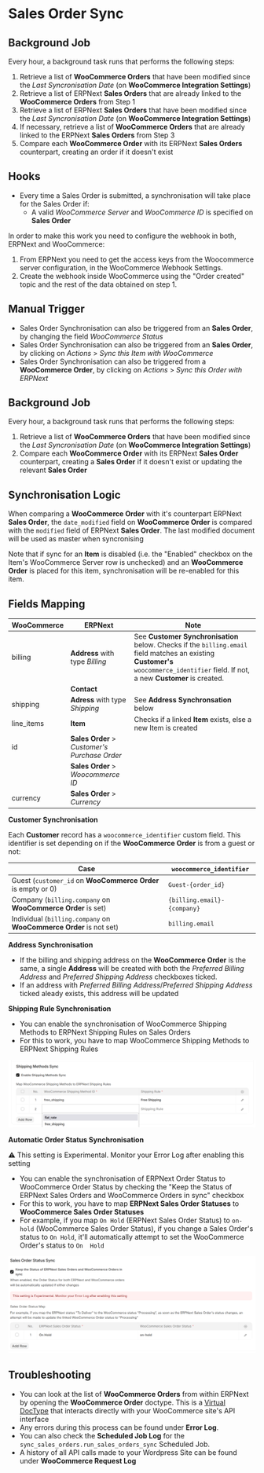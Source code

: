 # Sales Order Sync

## Background Job

Every hour, a background task runs that performs the following steps:
1. Retrieve a list of **WooCommerce Orders** that have been modified since the *Last Syncronisation Date* (on **WooCommerce Integration Settings**) 
2. Retrieve a list of ERPNext **Sales Orders** that are already linked to the **WooCommerce Orders** from Step 1
3. Retrieve a list of ERPNext **Sales Orders** that have been modified since the *Last Syncronisation Date* (on **WooCommerce Integration Settings**)
4. If necessary, retrieve a list of **WooCommerce Orders** that are already linked to the ERPNext **Sales Orders** from Step 3
5. Compare each **WooCommerce Order** with its ERPNext **Sales Orders** counterpart, creating an order if it doesn't exist

## Hooks

- Every time a Sales Order is submitted, a synchronisation will take place for the Sales Order if:
  -  A valid *WooCommerce Server* and *WooCommerce ID* is specified on **Sales Order**

In order to make this work you need to configure the webhook in both, ERPNext and WooCommerce:
1. From ERPNext you need to get the access keys from the Woocommerce server configuration, in the WooCommerce Webhook Settings.
2. Create the webhook inside WooCommerce using the "Order created" topic and the rest of the data obtained on step 1.

## Manual Trigger
- Sales Order Synchronisation can also be triggered from an **Sales Order**, by changing the field *WooCommerce Status*
- Sales Order Synchronisation can also be triggered from an **Sales Order**, by clicking on *Actions* > *Sync this Item with WooCommerce*
- Sales Order Synchronisation can also be triggered from a **WooCommerce Order**, by clicking on *Actions* > *Sync this Order with ERPNext*

## Background Job

Every hour, a background task runs that performs the following steps:
1. Retrieve a list of **WooCommerce Orders** that have been modified since the *Last Syncronisation Date* (on **WooCommerce Integration Settings**) 
2. Compare each **WooCommerce Order** with its ERPNext **Sales Order** counterpart, creating a **Sales Order** if it doesn't exist or updating the relevant **Sales Order**

## Synchronisation Logic
When comparing a **WooCommerce Order** with it's counterpart ERPNext **Sales Order**, the `date_modified` field on **WooCommerce Order** is compared with the `modified` field of ERPNext **Sales Order**. The last modified document will be used as master when syncronising

Note that if sync for an **Item** is disabled (i.e. the "Enabled" checkbox on the Item's WooCommerce Server row is unchecked) and an **WooCommerce Order** is placed for this item, synchronisation will be re-enabled for this item.

## Fields Mapping

| WooCommerce | ERPNext                                       | Note                                                                                                                                                                                  |
| ----------- | --------------------------------------------- | ------------------------------------------------------------------------------------------------------------------------------------------------------------------------------------- |
| billing     | **Address** with type *Billing*               | See **Customer Synchronisation** below. Checks if the `billing.email` field matches an existing **Customer's** `woocommerce_identifier` field. If not, a new **Customer** is created. |
|             | **Contact**                                   |                                                                                                                                                                                       |
| shipping    | **Adress** with type *Shipping*               | See **Address  Synchronsation** below                                                                                                                                                 |
| line_items  | **Item**                                      | Checks if a linked **Item** exists, else a new Item is created                                                                                                                        |
| id          | **Sales Order** > *Customer's Purchase Order* |                                                                                                                                                                                       |
|             | **Sales Order** > *Woocommerce ID*            |                                                                                                                                                                                       |
| currency    | **Sales Order** > *Currency*                  |                                                                                                                                                                                       |


**Customer Synchronisation**

Each **Customer** record has a `woocommerce_identifier` custom field. This identifier is set depending on if the **WooCommerce Order** is from a guest or not:

| Case                                                               | `woocommerce_identifier`    |
| ------------------------------------------------------------------ | --------------------------- |
| Guest (`customer_id` on **WooCommerce Order** is empty or 0)       | `Guest-{order_id}`          |
| Company (`billing.company` on **WooCommerce Order** is set)        | `{billing.email}-{company}` |
| Individual (`billing.company` on **WooCommerce Order** is not set) | `billing.email`             |

**Address Synchronisation**
- If the billing and shipping address on the **WooCommerce Order** is the same, a single **Address** will be created with both the *Preferred Billing Address* and *Preferred Shipping Address* checkboxes ticked.
- If an address with *Preferred Billing Address*/*Preferred Shipping Address* ticked aleady exists, this address will be updated

**Shipping Rule Synchronisation**
- You can enable the synchronisation of WooCommerce Shipping Methods to ERPNext Shipping Rules on Sales Orders
- For this to work, you have to map WooCommerce Shipping Methods to ERPNext Shipping Rules 

![Sales Order Sync Shipping Rule Map](../images/so-shipping-rule.png)


**Automatic Order Status Synchronisation**

⚠️ This setting is Experimental. Monitor your Error Log after enabling this setting
- You can enable the synchronisation of ERPNext Order Status to WooCommerce Order Status by checking the "Keep the Status of ERPNext Sales Orders and WooCommerce Orders in sync" checkbox
- For this to work, you have to map **ERPNext Sales Order Statuses** to **WooCommerce Sales Order Statuses**
- For example, if you map `On Hold` (ERPNext Sales Order Status) to `on-hold` (WooCommerce Sales Order Status), if you change a Sales Order's status to `On Hold`, it'll automatically attempt to set the WooCommerce Order's status to `On  Hold`

![Sales Order Status Sync](../images/so-order-status.png)


## Troubleshooting
- You can look at the list of **WooCommerce Orders** from within ERPNext by opening the **WooCommerce Order** doctype. This is a [Virtual DocType](https://frappeframework.com/docs/v15/user/en/basics/doctypes/virtual-doctype) that interacts directly with your WooCommerce site's API interface
- Any errors during this process can be found under **Error Log**.
- You can also check the **Scheduled Job Log** for the `sync_sales_orders.run_sales_orders_sync` Scheduled Job.
- A history of all API calls made to your Wordpress Site can be found under **WooCommerce Request Log**


